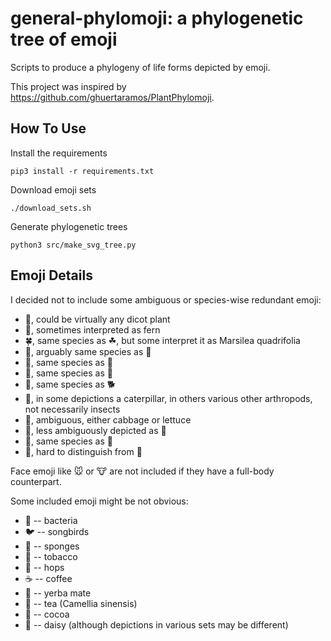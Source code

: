 # general-phylomoji: a phylogenetic tree of emoji

Scripts to produce a phylogeny of life forms depicted by emoji.

This project was inspired by https://github.com/ghuertaramos/PlantPhylomoji.

## How To Use

Install the requirements

```shell
pip3 install -r requirements.txt
```

Download emoji sets

```shell
./download_sets.sh
```

Generate phylogenetic trees

```shell
python3 src/make_svg_tree.py
```

## Emoji Details

I decided not to include some ambiguous or species-wise redundant emoji:
* 🌱, could be virtually any dicot plant
* 🌿, sometimes interpreted as fern
* 🍀, same species as ☘, but some interpret it as Marsilea quadrifolia
* 🐂, arguably same species as 🐄
* 🐏, same species as 🐑
* 🐔, same species as 🐓
* 🐩, same species as 🐕
* 🐛, in some depictions a caterpillar, in others various other arthropods, not necessarily insects
* 🥬, ambiguous, either cabbage or lettuce
* 🌴, less ambiguously depicted as 🥥
* 🍏, same species as 🍎
* 🌸, hard to distinguish from 🍒

Face emoji like 🐭 or 🐮 are not included if they have a full-body counterpart.

Some included emoji might be not obvious:
* 🦠 -- bacteria
* 🐦 -- songbirds
* 🧽 -- sponges
* 🚬 -- tobacco
* 🍺 -- hops
* ☕ -- coffee
* 🧉 -- yerba mate
* 🍵 -- tea (Camellia sinensis)
* 🍫 -- cocoa
* 🌼 -- daisy (although depictions in various sets may be different)
